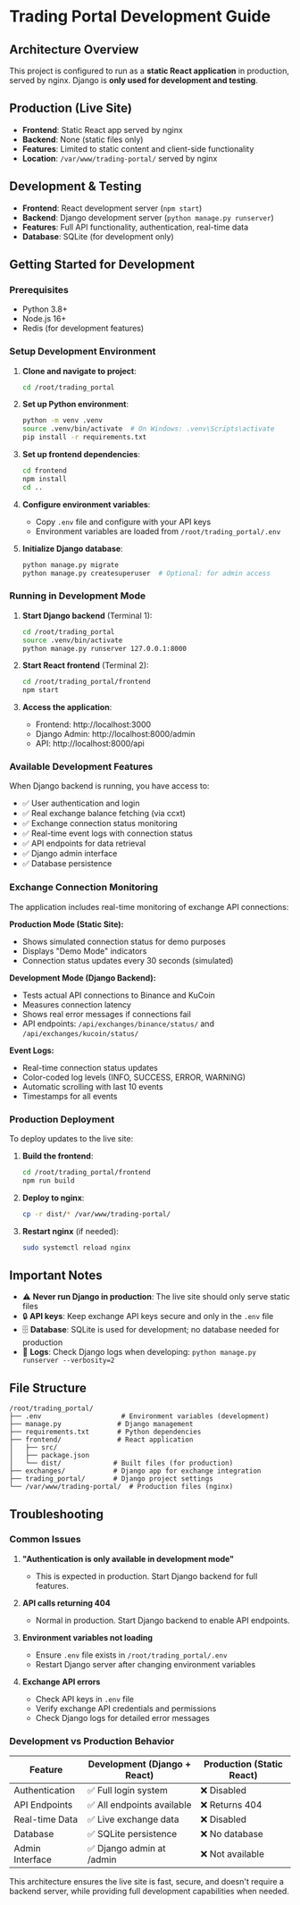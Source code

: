 # Trading Portal Development Guide

## Architecture Overview

This project is configured to run as a **static React application** in production, served by nginx. Django is **only used for development and testing**.

## Production (Live Site)
- **Frontend**: Static React app served by nginx
- **Backend**: None (static files only)
- **Features**: Limited to static content and client-side functionality
- **Location**: `/var/www/trading-portal/` served by nginx

## Development & Testing
- **Frontend**: React development server (`npm start`)
- **Backend**: Django development server (`python manage.py runserver`)
- **Features**: Full API functionality, authentication, real-time data
- **Database**: SQLite (for development only)

## Getting Started for Development

### Prerequisites
- Python 3.8+
- Node.js 16+
- Redis (for development features)

### Setup Development Environment

1. **Clone and navigate to project**:
   ```bash
   cd /root/trading_portal
   ```

2. **Set up Python environment**:
   ```bash
   python -m venv .venv
   source .venv/bin/activate  # On Windows: .venv\Scripts\activate
   pip install -r requirements.txt
   ```

3. **Set up frontend dependencies**:
   ```bash
   cd frontend
   npm install
   cd ..
   ```

4. **Configure environment variables**:
   - Copy `.env` file and configure with your API keys
   - Environment variables are loaded from `/root/trading_portal/.env`

5. **Initialize Django database**:
   ```bash
   python manage.py migrate
   python manage.py createsuperuser  # Optional: for admin access
   ```

### Running in Development Mode

1. **Start Django backend** (Terminal 1):
   ```bash
   cd /root/trading_portal
   source .venv/bin/activate
   python manage.py runserver 127.0.0.1:8000
   ```

2. **Start React frontend** (Terminal 2):
   ```bash
   cd /root/trading_portal/frontend
   npm start
   ```

3. **Access the application**:
   - Frontend: http://localhost:3000
   - Django Admin: http://localhost:8000/admin
   - API: http://localhost:8000/api

### Available Development Features

When Django backend is running, you have access to:
- ✅ User authentication and login
- ✅ Real exchange balance fetching (via ccxt)
- ✅ Exchange connection status monitoring
- ✅ Real-time event logs with connection status
- ✅ API endpoints for data retrieval
- ✅ Django admin interface
- ✅ Database persistence

### Exchange Connection Monitoring

The application includes real-time monitoring of exchange API connections:

**Production Mode (Static Site):**
- Shows simulated connection status for demo purposes
- Displays "Demo Mode" indicators
- Connection status updates every 30 seconds (simulated)

**Development Mode (Django Backend):**
- Tests actual API connections to Binance and KuCoin
- Measures connection latency
- Shows real error messages if connections fail
- API endpoints: `/api/exchanges/binance/status/` and `/api/exchanges/kucoin/status/`

**Event Logs:**
- Real-time connection status updates
- Color-coded log levels (INFO, SUCCESS, ERROR, WARNING)
- Automatic scrolling with last 10 events
- Timestamps for all events

### Production Deployment

To deploy updates to the live site:

1. **Build the frontend**:
   ```bash
   cd /root/trading_portal/frontend
   npm run build
   ```

2. **Deploy to nginx**:
   ```bash
   cp -r dist/* /var/www/trading-portal/
   ```

3. **Restart nginx** (if needed):
   ```bash
   sudo systemctl reload nginx
   ```

## Important Notes

- ⚠️ **Never run Django in production**: The live site should only serve static files
- 🔒 **API keys**: Keep exchange API keys secure and only in the `.env` file
- 🗄️ **Database**: SQLite is used for development; no database needed for production
- 📝 **Logs**: Check Django logs when developing: `python manage.py runserver --verbosity=2`

## File Structure

```
/root/trading_portal/
├── .env                    # Environment variables (development)
├── manage.py              # Django management
├── requirements.txt       # Python dependencies
├── frontend/              # React application
│   ├── src/
│   ├── package.json
│   └── dist/             # Built files (for production)
├── exchanges/            # Django app for exchange integration
├── trading_portal/       # Django project settings
└── /var/www/trading-portal/  # Production files (nginx)
```

## Troubleshooting

### Common Issues

1. **"Authentication is only available in development mode"**
   - This is expected in production. Start Django backend for full features.

2. **API calls returning 404**
   - Normal in production. Start Django backend to enable API endpoints.

3. **Environment variables not loading**
   - Ensure `.env` file exists in `/root/trading_portal/.env`
   - Restart Django server after changing environment variables

4. **Exchange API errors**
   - Check API keys in `.env` file
   - Verify exchange API credentials and permissions
   - Check Django logs for detailed error messages

### Development vs Production Behavior

| Feature | Development (Django + React) | Production (Static React) |
|---------|------------------------------|---------------------------|
| Authentication | ✅ Full login system | ❌ Disabled |
| API Endpoints | ✅ All endpoints available | ❌ Returns 404 |
| Real-time Data | ✅ Live exchange data | ❌ Disabled |
| Database | ✅ SQLite persistence | ❌ No database |
| Admin Interface | ✅ Django admin at /admin | ❌ Not available |

This architecture ensures the live site is fast, secure, and doesn't require a backend server, while providing full development capabilities when needed.
